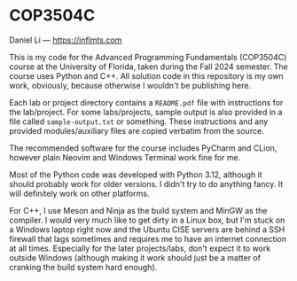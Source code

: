 # COP3504C

Daniel Li &mdash; <https://inflmts.com>

This is my code for the Advanced Programming Fundamentals (COP3504C) course at
the University of Florida, taken during the Fall 2024 semester. The course uses
Python and C++. All solution code in this repository is my own work, obviously,
because otherwise I wouldn't be publishing here.

Each lab or project directory contains a `README.pdf` file with instructions for
the lab/project. For some labs/projects, sample output is also provided in a
file called `sample-output.txt` or something. These instructions and any
provided modules/auxiliary files are copied verbatim from the source.

The recommended software for the course includes PyCharm and CLion, however
plain Neovim and Windows Terminal work fine for me.

Most of the Python code was developed with Python 3.12, although it should
probably work for older versions. I didn't try to do anything fancy. It will
definitely work on other platforms.

For C++, I use Meson and Ninja as the build system and MinGW as the compiler. I
would very much like to get dirty in a Linux box, but I'm stuck on a Windows
laptop right now and the Ubuntu CISE servers are behind a SSH firewall that lags
sometimes and requires me to have an internet connection at all times.
Especially for the later projects/labs, don't expect it to work outside Windows
(although making it work should just be a matter of cranking the build system
hard enough).
